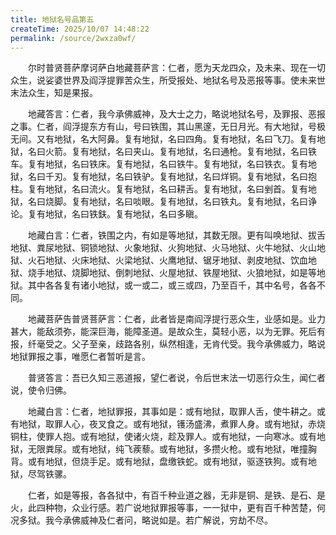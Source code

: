 ```yaml
---
title: ​地狱名号品第五
createTime: 2025/10/07 14:48:22
permalink: /source/2wxza0wf/
---
```


　　尔时普贤菩萨摩诃萨白地藏菩萨言：仁者，愿为天龙四众，及未来、现在一切众生，说娑婆世界及阎浮提罪苦众生，所受报处、地狱名号及恶报等事。使未来世末法众生，知是果报。

　　地藏答言：仁者，我今承佛威神，及大士之力，略说地狱名号，及罪报、恶报之事。仁者，阎浮提东方有山，号曰铁围，其山黑邃，无日月光。有大地狱，号极无间。又有地狱，名大阿鼻。复有地狱，名曰四角。复有地狱，名曰飞刀。复有地狱，名曰火箭。复有地狱，名曰夹山。复有地狱，名曰通枪。复有地狱，名曰铁车。复有地狱，名曰铁床。复有地狱，名曰铁牛。复有地狱，名曰铁衣。复有地狱，名曰千刃。复有地狱，名曰铁驴。复有地狱，名曰烊铜。复有地狱，名曰抱柱。复有地狱，名曰流火。复有地狱，名曰耕舌。复有地狱，名曰剉首。复有地狱，名曰烧脚。复有地狱，名曰啖眼。复有地狱，名曰铁丸。复有地狱，名曰诤论。复有地狱，名曰铁鈇。复有地狱，名曰多瞋。

　　地藏白言：仁者，铁围之内，有如是等地狱，其数无限。更有叫唤地狱、拔舌地狱、粪尿地狱、铜锁地狱、火象地狱、火狗地狱、火马地狱、火牛地狱、火山地狱、火石地狱、火床地狱、火梁地狱、火鹰地狱、锯牙地狱、剥皮地狱、饮血地狱、烧手地狱、烧脚地狱、倒刺地狱、火屋地狱、铁屋地狱、火狼地狱，如是等地狱。其中各各复有诸小地狱，或一或二，或三或四，乃至百千，其中名号，各各不同。

　　地藏菩萨告普贤菩萨言：仁者，此者皆是南阎浮提行恶众生，业感如是。业力甚大，能敌须弥，能深巨海，能障圣道。是故众生，莫轻小恶，以为无罪。死后有报，纤毫受之。父子至亲，歧路各别，纵然相逢，无肯代受。我今承佛威力，略说地狱罪报之事，唯愿仁者暂听是言。

　　普贤答言：吾已久知三恶道报，望仁者说，令后世末法一切恶行众生，闻仁者说，使令归佛。

　　地藏白言：仁者，地狱罪报，其事如是：或有地狱，取罪人舌，使牛耕之。或有地狱，取罪人心，夜叉食之。或有地狱，镬汤盛沸，煮罪人身。或有地狱，赤烧铜柱，使罪人抱。或有地狱，使诸火烧，趁及罪人。或有地狱，一向寒冰。或有地狱，无限粪尿。或有地狱，纯飞蒺藜。或有地狱，多攒火枪。或有地狱，唯撞胸背。或有地狱，但烧手足。或有地狱，盘缴铁蛇。或有地狱，驱逐铁狗。或有地狱，尽驾铁骡。

　　仁者，如是等报，各各狱中，有百千种业道之器，无非是铜、是铁、是石、是火，此四种物，众业行感。若广说地狱罪报等事，一一狱中，更有百千种苦楚，何况多狱。我今承佛威神及仁者问，略说如是。若广解说，穷劫不尽。